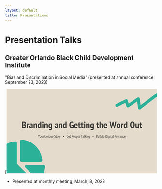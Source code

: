 ```yaml
---
layout: default
title: Presentations
---
```


# Presentation Talks

## Greater Orlando Black Child Development Institute

"Bias and Discrimination in Social Media" (presented at annual conference, September 23, 2023)


[![image](/assets/presentation.png "Branding and Getting the Word Out")
- Presented at monthly meeting, March, 8, 2023
